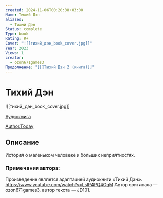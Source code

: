 ```yaml
---
created: 2024-11-06T00:20:38+03:00
Name: Тихий Дэн
aliases:
  - Тихий Дэн
Status: complete
Type: book
Rating: R+
Cover: "![[тихий_дэн_book_cover.jpg]]"
Year: 2023
Views: 1
creator:
  - ozon671games3
Продолжение: "[[📘Тихий Дэн 2 (книга)]]"
---
```


# Тихий Дэн

![[тихий_дэн_book_cover.jpg]]

[Аудиокнига](https://youtu.be/LsIP4PQ4OqM?si=g12NRWQ3hF4v7rsB)

[Author.Today](https://author.today/work/252265)



## Описание

История о маленьком человеке и больших неприятностях.

### Примечания автора:

Произведение является адаптацией аудиокниги «Тихий Дэн». https://www.youtube.com/watch?v=LsIP4PQ4OqM
Автор оригинала — ozon671games3, автор текста — JD101.
